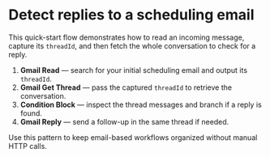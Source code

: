 # Detect replies to a scheduling email

This quick-start flow demonstrates how to read an incoming message, capture its `threadId`, and then fetch the whole conversation to check for a reply.

1. **Gmail Read** — search for your initial scheduling email and output its `threadId`.
2. **Gmail Get Thread** — pass the captured `threadId` to retrieve the conversation.
3. **Condition Block** — inspect the thread messages and branch if a reply is found.
4. **Gmail Reply** — send a follow-up in the same thread if needed.

Use this pattern to keep email-based workflows organized without manual HTTP calls.
